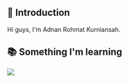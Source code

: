 
## 👋 Introduction

<p>Hi guys, I'm Adnan Rohmat Kurniansah.</p>
  
## 📚 Something I'm learning 
<p>
  <a href="https://skillicons.dev">
    <img src="https://skillicons.dev/icons?i=html,css,javascript,php,java,bootstrap,laravel,mysql" />
  </a>
</p>

